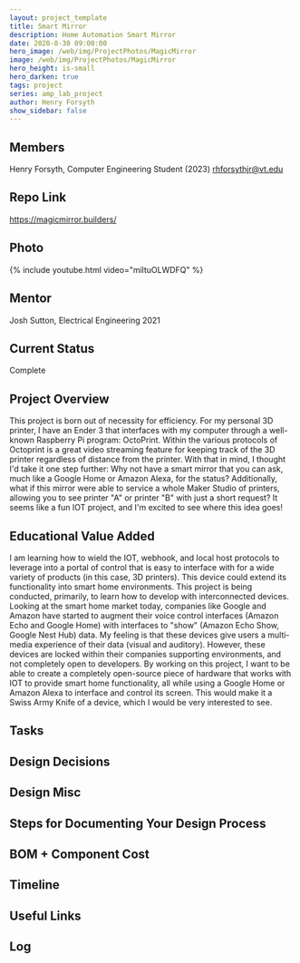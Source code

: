 ```yaml
---
layout: project_template
title: Smart Mirror
description: Home Automation Smart Mirror
date: 2020-8-30 09:00:00
hero_image: /web/img/ProjectPhotos/MagicMirror
image: /web/img/ProjectPhotos/MagicMirror
hero_height: is-small
hero_darken: true
tags: project
series: amp_lab_project
author: Henry Forsyth
show_sidebar: false
---
```




## Members
Henry Forsyth, Computer Engineering Student (2023)
rhforsythjr@vt.edu

## Repo Link
<a class="button is-link" href="https://magicmirror.builders/" >https://magicmirror.builders/</a>

## Photo
{% include youtube.html video="miltuOLWDFQ" %}

## Mentor
Josh Sutton, Electrical Engineering 2021

## Current Status
Complete

## Project Overview

This project is born out of necessity for efficiency. For my personal 3D printer, I have an Ender 3 that interfaces with my computer through a well-known Raspberry Pi program: OctoPrint. Within the various protocols of Octoprint is a great video streaming feature for keeping track of the 3D printer regardless of distance from the printer. With that in mind, I thought I'd take it one step further: Why not have a smart mirror that you can ask, much like a Google Home or Amazon Alexa, for the status? Additionally, what if this mirror were able to service a whole Maker Studio of printers, allowing you to see printer "A" or printer "B" with just a short request? It seems like a fun IOT project, and I'm excited to see where this idea goes!

## Educational Value Added

I am learning how to wield the IOT, webhook, and local host protocols to leverage into a portal of control that is easy to interface with for a wide variety of products (in this case, 3D printers). This device could extend its functionality into smart home environments. 
This project is being conducted, primarily, to learn how to develop with interconnected devices. Looking at the smart home market today, companies like Google and Amazon have started to augment their voice control interfaces (Amazon Echo and Google Home) with interfaces to "show"  (Amazon Echo Show, Google Nest Hub) data. My feeling is that these devices give users a multi-media experience of their data (visual and auditory). However, these devices are locked within their companies supporting environments, and not completely open to developers. By working on this project, I want to be able to create a completely open-source piece of hardware that works with IOT to provide smart home functionality, all while using a Google Home or Amazon Alexa to interface and control its screen. This would make it a Swiss Army Knife of a device, which I would be very interested to see. 

## Tasks

## Design Decisions

## Design Misc

## Steps for Documenting Your Design Process

## BOM + Component Cost

## Timeline

## Useful Links

## Log


